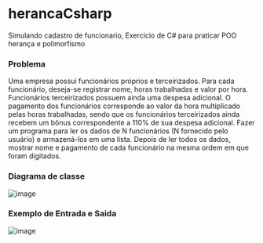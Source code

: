 # herancaCsharp
Simulando cadastro de funcionario, Exercicio de C# para praticar POO herança e polimorfismo


### Problema
Uma empresa possui funcionários próprios e terceirizados. Para cada funcionário, deseja-se registrar nome, horas trabalhadas e valor por hora. Funcionários terceirizados possuem ainda uma despesa adicional. O pagamento dos funcionários corresponde ao valor da hora multiplicado pelas horas trabalhadas, sendo que os funcionários terceirizados ainda recebem um bônus correspondente a 110% de sua despesa adicional. Fazer um programa para ler os dados de N funcionários (N fornecido pelo usuário) e armazená-los em uma lista. Depois de ler todos os dados, mostrar nome e pagamento de cada funcionário na mesma ordem em que foram digitados.

### Diagrama de classe 
![image](https://github.com/GreyPompom/herancaCsharp/assets/89606365/f77c8ea2-fa00-47d0-baf7-88a84cd3ce97)

### Exemplo de Entrada e Saida
![image](https://github.com/GreyPompom/herancaCsharp/assets/89606365/b0bdf99f-0dcb-4f30-8714-138e56b2d73c)
